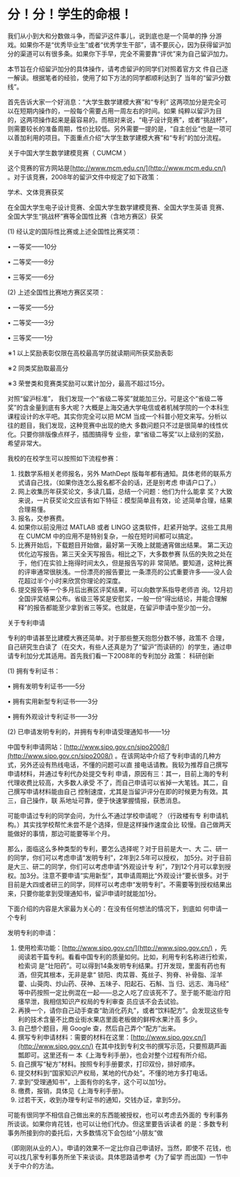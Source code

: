 # 分！分！学生的命根！

我们从小到大和分数做斗争，而留沪这件事儿，说到底也是一个简单的挣 分游戏。如果你不是“优秀毕业生”或者“优秀学生干部”，请不要灰心，因为获得留沪加分的渠道可以有很多条。如果你下手早，完全不需要靠“评优”来为自己留沪加力。

本节旨在介绍留沪加分的具体操作，请考虑留沪的同学们对照着官方文 件自己逐一解读。根据笔者的经验，使用了如下方法的同学都顺利达到了 当年的“留沪分数线”。

首先告诉大家一个好消息：“大学生数学建模大赛”和“专利” 这两项加分是完全可以在短期内操作的，一般每个需要占用一周左右的时间。如果 纯粹以留沪为目的，这两项操作起来是最容易的。而相对来说，“电子设计竞赛”，或者“挑战杯”，则需要较长的准备周期，性价比较低。另外需要一提的是，“自主创业”也是一项可以善加利用的项目。下面重点介绍“大学生数学建模大赛”和“专利”的加分流程。

关于中国大学生数学建模竞赛（ CUMCM ）

这个竞赛的官方网站是[http://www.mcm.edu.cn/](http://www.mcm.edu.cn/) 。对于该竞赛，2008年的留沪文件中规定了如下政策：

学术、文体竞赛获奖

在全国大学生电子设计竞赛、全国大学生数学建模竞赛、全国大学生英语 竞赛、全国大学生“挑战杯”赛等全国性比赛（含地方赛区）获奖

\(1\) 经认定的国际性比赛或上述全国性比赛奖项：

• 一等奖——10分

• 二等奖——8分

• 三等奖——6分

\(2\) 上述全国性比赛地方赛区奖项：

• 一等奖——5分

• 二等奖——3分

• 三等奖——1分

∗1 以上奖励表彰仅限在高校最高学历就读期间所获奖励表彰

∗2 同类奖励取最高分

∗3 荣誉类和竞赛类奖励可以累计加分，最高不超过15分。

对照“留沪标准”， 我们发现一个“省级二等奖”就能加三分。可是这个“省级二等奖”的含金量到底有多大呢？大概是上海交通大学电信或者机械学院的一个本科生课程设计的水平吧。其实你完全可以把 MCM 当成一个科普小短文来写。分析以往的题目，我们发现，这种竞赛中出现的绝大 多数问题只不过是很简单的线性优化。只要你排版像点样子，插图搞得专 业些，拿“省级二等奖”以上级别的奖励，希望非常大。

我校的在校学生可以按照如下流程参赛：

1. 找数学系相关老师报名，另外 MathDept 版每年都有通知。具体老师的联系方式请自己找，（如果你连怎么报名都不会的话，还是别考虑 申请户口了。）
2. 网上收集历年获奖论文，多读几篇，总结一个问题：他们为什么能拿 奖？大致来说，一片获奖论文应该有如下特征：模型简单且有效，论 述简单合理，结果合理易懂。
3. 报名，交参赛费。
4. 如果你以前没用过 MATLAB 或者 LINGO 这类软件，赶紧开始学。这些工具用在 CUMCM 中的应用不是特别复杂，一般在短时间都可以搞定。
5. 比赛开始后，下载题目开始做，最好第一天晚上就能通宵做出结果。 第二天边优化边写报告。第三天全天写报告。相比之下，大多数参赛 队伍的失败之处在于，他们在实验上拖得时间太久，但是报告写的非 常简陋。要知道，这种比赛的评审通常很肤浅。一份漂亮的报告要比 一条漂亮的公式重要许多——没人会花超过半个小时来欣赏你理论的深度。
6. 提交报告等一个多月后出赛区评奖结果，可以向数学系指导老师咨 询。12月初全国评奖结果公布。省级三等奖是安慰奖，一般一份“得出结论，并能合理解释”的报告都能至少拿到省三等奖。也就是，在留沪申请中至少加一分。

关于专利申请

专利的申请甚至比建模大赛还简单。对于那些整天抱怨分数不够，政策不 合理，自己研究生白读了（在交大，有些人还真是为了“留沪”而读研的）的学生，通过申请专利加分尤其适用。首先我们看一下2008年的专利加分 政策： 科研创新

\(1\) 拥有专利证书：

• 拥有发明专利证书——5分

• 拥有实用新型专利证书——3分

• 拥有外观设计专利证书——3分

\(2\) 已申请发明专利的，并拥有专利申请受理通知书——1分

中国专利申请网站：[http://www.sipo.gov.cn/sipo2008/](http://www.sipo.gov.cn/sipo2008/) 。在该网站中介绍了专利申请的几种方式，另外还设有热线电话，不懂的问题可以直 接电话请教。我较为推荐自己撰写申请材料，并通过专利代办处提交专利 申请，原因有三：其一，目前上海的专利代理收费比较高，大多数人承受 不了，而自己申请可以省掉一大笔钱。其二，自己撰写申请材料能由自己 控制速度，尤其是当留沪评分在即的时候更为有效。其三，自己操作，联 系地址可靠，便于快速掌握情报，获悉消息。

可能申请过专利的同学会问，为什么不通过学校申请呢？（行政楼有专 利申请机构。）其实找学校帮忙未尝不是个选择，但是这样操作速度会比 较慢。自己做两天能做好的事情，那边可能要等半个月。

那么，面临这么多种类型的专利，要怎么选择呢？对于目前是大一、大 二、研一的同学，你们可以考虑申请“发明专利”，2年到2.5年可以授权， 加5分。对于目前是大三、研二的同学，你们可以考虑申请“外观设计专 利”，7到12个月可以拿到授权。加3分。注意不要申请“实用新型”，其申请周期比“外观设计”要长很多。对于目前是大四或者研三的同学，同样可以考虑申“发明专利”。不需要等到授权结果出来，只要你能拿到受理通知书，留沪申请时就能加1分。

下面介绍的内容是大家最为关心的：在没有任何想法的情况下，到底如 何申请一个专利

发明专利的申请：

1. 使用检索功能：[http://www.sipo.gov.cn/](http://www.sipo.gov.cn/) ，先阅读若干篇专利。看看中国专利的质量如何。比如，利用专利名称进行检索，检索词 是“壮阳药”。可以得到14条发明专利结果。打开发现，里面有药也有酒，但究其根本，无非是拿“ 锁阳、肉苁蓉、菟丝子、狗脊、补骨脂、淫羊藿、山萸肉、炒山药、茯神、五味子、阳起石、石斛、当 归、远志、海马经” 等中药按照一定比例混在一起——总之人吃了应该死不了。至于能不能治疗阳痿早泄，我相信知识产权局的专利审查 员应该不会去试验。
2. 再换一个，请你自己动手查查“助消化药丸”，或者“饮料配方”。会发现这些专利的技术含量不比商业街水果店里面老板做的鲜榨水果汁高 多少。
3. 自己想个题目，用 Google 查，然后自己弄个“配方”出来。
4. 撰写专利申请材料：需要的材料在这里：[http://www.sipo.gov.cn/](http://www.sipo.gov.cn/) 在其中找到专利文书的撰写示范，只要照葫芦画瓢即可。这里还有一 本《上海专利手册》，也会对整个过程有所介绍。
5. 自己撰写“秘方”材料。按照专利手册要求，打印双份，排好顺序。
6. 提交材料到“国家知识产权局，某地的代办处”。不懂的地方多打电话。
7. 拿到”受理通知书”，上面有你的名字，这个可以加1分。
8. 缴费，报销，具体见《上海专利手册》。
9. 过若干天，收到办理专利证书的通知，交钱办证，拿到5分。

可能有很同学不相信自己做出来的东西能被授权，也可以考虑去外面的 专利事务所谈谈。如果你肯花钱，也可以让他们代办。但这里要告诉读者 的是：多数专利事务所接到你的委托后，大多数情况下会包给“小朋友”做

（即刚刚从业的人）。申请的效果不一定比你自己申请好。当然，即使不 花钱，也可以找几家专利事务所坐下来谈谈。具体思路请参考《为了留学 而出国》一节中关于中介的方法。

